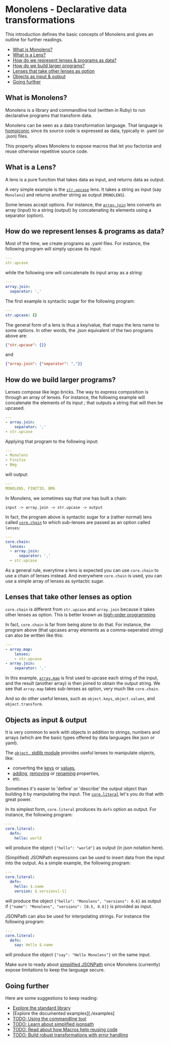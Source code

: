# Monolens - Declarative data transformations

This introduction defines the basic concepts of Monolens and gives an outline
for further readings.

- [What is Monolens?](#what-is-monolens)
- [What is a Lens?](#what-is-a-lens)
- [How do we represent lenses & programs as data?](#how-do-we-represent-lenses--programs-as-data)
- [How do we build larger programs?](#how-do-we-build-larger-programs)
- [Lenses that take other lenses as option](#lenses-that-take-other-lenses-as-option)
- [Objects as input & output](#objects-as-input--output)
- [Going further](#going-further)

## What is Monolens?

Monolens is a library and commandline tool (written in Ruby) to run declarative
programs that transform data.

Monolens can be seen as a data transformation language. That language is
[homoiconic](https://en.wikipedia.org/wiki/Homoiconicity#:~:text=A%20language%20is%20homoiconic%20if,treats%20%22code%20as%20data%22.)
since its source code is expressed as data, typically in .yaml (or .json) files.

This property allows Monolens to expose macros that let you factorize and reuse
otherwise repetitive source code.

## What is a Lens?

A lens is a pure function that takes data as input, and returns data as output.

A very simple example is the [`str.upcase`](./stdlib/str/upcase.md) lens. It
takes a string as input (say `Monolens`) and returns another string as output
(`MONOLENS`).

Some lenses accept options. For instance, the [`array.join`](./stdlib/array/join.md)
lens converts an array (input) to a string (output) by concatenating its elements
using a separator (option).

## How do we represent lenses & programs as data?

Most of the time, we create programs as .yaml files. For instance, the following
program will simply upcase its input:

```yaml
---
str.upcase
```

while the following one will concatenate its input array as a string:

```yaml
---
array.join:
  separator: ','
```

The first example is syntactic sugar for the following program:

```yaml
---
str.upcase: {}
```

The general form of a lens is thus a key/value, that maps the lens name to some
options. In other words, the .json equivalent of the two programs above are:

```json
{"str.upcase": {}}
```

and

```json
{"array.join": {"separator": ","}}
```

## How do we build larger programs?

Lenses compose like lego bricks. The way to express composition is through
an array of lenses. For instance, the following example will concatenate the
elements of its input ; that outputs a string that will then be upcased.

```yaml
---
- array.join:
    separator: ','
- str.upcase
```

Applying that program to the following input:

```yaml
---
- Monolens
- Finitio
- Bmg
```

will output:

```yaml
---
MONOLENS, FINITIO, BMG
```

In Monolens, we sometimes say that one has built a chain:

```
input -> array.join -> str.upcase -> output
```

In fact, the program above is syntactic sugar for a (rather normal) lens called
[`core.chain`](./stdlib/core/chain.md) to which sub-lenses are passed as an
option called `lenses`:

```yaml
---
core.chain:
  lenses:
  - array.join:
      separator: ','
  - str.upcase
```

As a general rule, everytime a lens is expected you can use `core.chain` to
use a chain of lenses instead. And everywhere `core.chain` is used, you can
use a simple array of lenses as syntactic sugar.

## Lenses that take other lenses as option

`core.chain` is different from `str.upcase` and `array.join` because it takes
other lenses as option. This is better known as
[high-order programming](https://en.wikipedia.org/wiki/Higher-order_programming).

In fact, `core.chain` is far from being alone to do that. For instance, the
program above (that upcases array elements as a comma-seperated string) can
also be written like this:

```yaml
---
- array.map:
    lenses:
    - str.upcase
- array.join:
    separator: ','
```

In this example, [`array.map`](./stdlib/array/map.md) is first used to upcase
each string of the input, and the result (another array) is then joined to
obtain the output string. We see that `array.map` takes sub-lenses as option,
very much like `core.chain`.

And so do other useful lenses, such as `object.keys`, `object.values`, and
`object.transform`.

## Objects as input & output

It is very common to work with objects in addition to strings, numbers and
arrays (which are the basic types offered by data languages like json or yaml).

The [`object.` stdlib module](./stdlib/object) provides useful lenses to
manipulate objects, like:
- converting the [keys](./stdlib/object/keys.md) or [values](./stdlib/object/values.md),
- [adding](./stdlib/object/extend.md), [removing](./stdlib/object/allbut.md) or
  [renaming](./stdlib/object/rename.md) properties,
- etc.

Sometimes it's easier to 'define' or 'describe' the output object than building it
by manipulating the input. The [`core.literal`](./stdlib/core/literal.md) let's you
do that with great power.

In its simplest form, `core.literal` produces its `defn` option as output. For
instance, the following program:

```yaml
---
core.literal:
  defn:
    hello: world
```

will produce the object `{"hello": "world"}` as output (in json notation here).

(Simplified) JSONPath expressions can be used to insert data from the input into
the output. As a simple example, the following program:

```yaml
---
core.literal:
  defn:
    hello: $.name
    version: $.versions[-1]
```

will produce the object `{"hello": "Monolens", "versions": 0.6}` as output if
`{"name": "Monolens", "versions": [0.5, 0.6]}` is provided as input.

JSONPath can also be used for interpolating strings. For instance the following
program:

```yaml
---
core.literal:
  defn:
    say: Hello $.name
```

will produce the object `{"say": "Hello Monolens"}` on the same input.

Make sure to ready about [simplified JSONPath](./3-simplified-jsonpath.md)
since Monolens (currently) expose limitations to keep the language secure.

## Going further

Here are some suggestions to keep reading:

- [Explore the standard library](./stdlib)
- [Explore the documented examples][./examples]
- [TODO: Using the commandline tool](./2-command-line.md)
- [TODO: Learn about simplified jsonpath](./3-simplified-jsonpath.md)
- [TODO: Read about how Macros help reusing code](./4-macros.md)
- [TODO: Build robust transformations with error handling](./5-error-handling.md)
